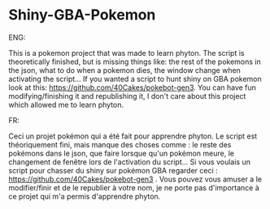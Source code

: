 # Shiny-GBA-Pokemon
ENG:

This is a pokemon project that was made to learn phyton. The script is theoretically finished, but is missing things like: the rest of the pokemons in the json, what to do when a pokemon dies, the window change when activating the script...
If you wanted a script to hunt shiny on GBA pokemon look at this: https://github.com/40Cakes/pokebot-gen3. You can have fun modifying/finishing it and republishing it, I don't care about this project which allowed me to learn phyton.

FR:

Ceci un projet pokémon qui a été fait pour apprendre phyton. Le script est théoriquement fini, mais manque des choses comme : le reste des pokémons dans le json, que faire lorsque qu'un pokémon meure, le changement de fenêtre lors de l'activation du script...
Si vous voulais un script pour chasser du shiny sur pokémon GBA regarder ceci : https://github.com/40Cakes/pokebot-gen3 . Vous pouvez vous amuser a le modifier/finir et de le republier à votre nom, je ne porte pas d'importance à ce projet qui m'a permis d'apprendre phyton.

